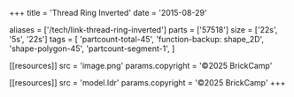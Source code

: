 +++
title = 'Thread Ring Inverted'
date  = '2015-08-29'

aliases = ['/tech/link-thread-ring-inverted']
parts = ['57518']
size  = ['22s', '5s', '22s']
tags  = [
  'partcount-total-45',
  'function-backup: shape_2D',
  'shape-polygon-45',
  'partcount-segment-1',
]

[[resources]]
src              = 'image.png'
params.copyright = '©2025 BrickCamp'

[[resources]]
src              = 'model.ldr'
params.copyright = '©2025 BrickCamp'
+++
